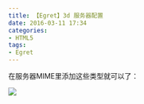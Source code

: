 ```yaml
---
title: 【Egret】3d 服务器配置
date: 2016-03-11 17:34
categories:
- HTML5
tags:
- Egret
---
```


在服务器MIME里添加这些类型就可以了：

![](http://img.blog.csdn.net/20160311173431410?watermark/2/text/aHR0cDovL2Jsb2cuY3Nkbi5uZXQv/font/5a6L5L2T/fontsize/400/fill/I0JBQkFCMA==/dissolve/70/gravity/Center)